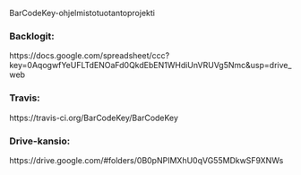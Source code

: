 BarCodeKey-ohjelmistotuotantoprojekti
<h3>Backlogit:</h3>
https://docs.google.com/spreadsheet/ccc?key=0AqogwfYeUFLTdENOaFd0QkdEbEN1WHdiUnVRUVg5Nmc&usp=drive_web
<h3>Travis:</h3>
https://travis-ci.org/BarCodeKey/BarCodeKey
<h3>Drive-kansio:</h3>
https://drive.google.com/#folders/0B0pNPIMXhU0qVG55MDkwSF9XNWs
